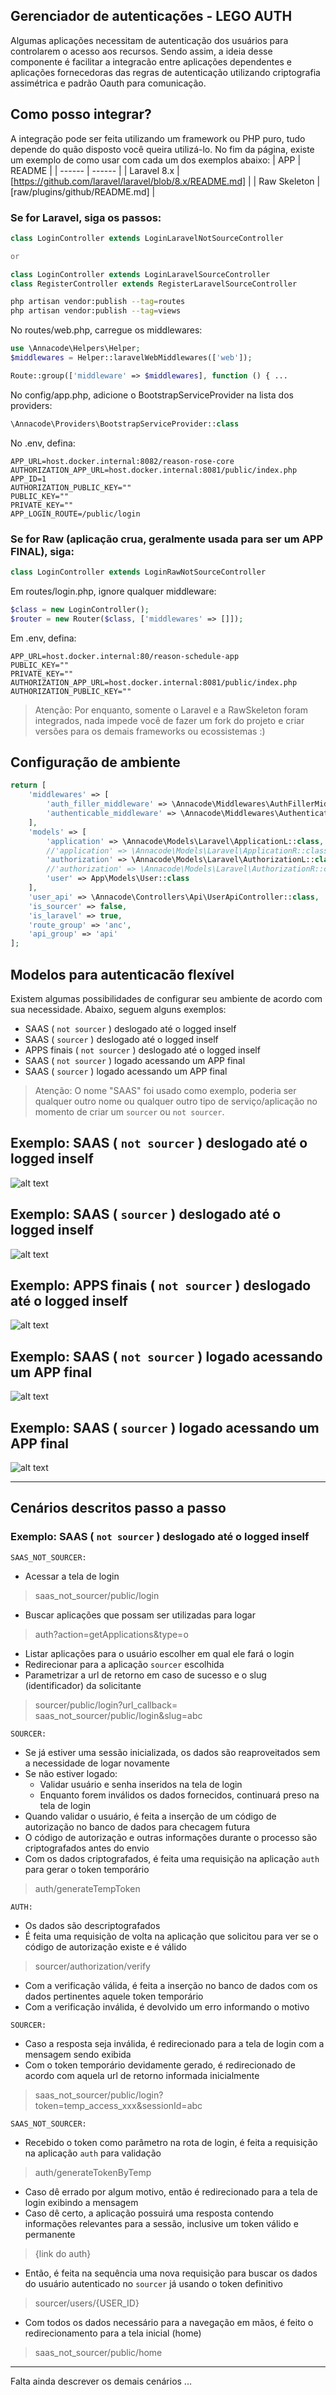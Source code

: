 ## Gerenciador de autenticações - LEGO AUTH

Algumas aplicações necessitam de autenticação dos usuários para controlarem o acesso aos recursos. Sendo assim, a ideia desse componente é facilitar a integracão entre aplicações dependentes e aplicações fornecedoras das regras de autenticação utilizando criptografia assimétrica e padrão Oauth para comunicação.

## Como posso integrar?
A integração pode ser feita utilizando um framework ou PHP puro, tudo depende do quão disposto você queira utilizá-lo. No fim da página, existe um exemplo de como usar com cada um dos exemplos abaixo:
| APP | README |
| ------ | ------ |
| Laravel 8.x | [https://github.com/laravel/laravel/blob/8.x/README.md] |
| Raw Skeleton | [raw/plugins/github/README.md] |

### Se for Laravel, siga os passos:
```php
class LoginController extends LoginLaravelNotSourceController

or

class LoginController extends LoginLaravelSourceController
class RegisterController extends RegisterLaravelSourceController
```

```sh
php artisan vendor:publish --tag=routes
php artisan vendor:publish --tag=views
```

No routes/web.php, carregue os middlewares:
```php
use \Annacode\Helpers\Helper;
$middlewares = Helper::laravelWebMiddlewares(['web']);

Route::group(['middleware' => $middlewares], function () { ...
```

No config/app.php, adicione o BootstrapServiceProvider na lista dos providers:
```php
\Annacode\Providers\BootstrapServiceProvider::class
```

No .env, defina:
```
APP_URL=host.docker.internal:8082/reason-rose-core
AUTHORIZATION_APP_URL=host.docker.internal:8081/public/index.php
APP_ID=1
AUTHORIZATION_PUBLIC_KEY=""
PUBLIC_KEY=""
PRIVATE_KEY=""
APP_LOGIN_ROUTE=/public/login
```

### Se for Raw (aplicação crua, geralmente usada para ser um APP FINAL), siga:
```php
class LoginController extends LoginRawNotSourceController
```

Em routes/login.php, ignore qualquer middleware:
```php
$class = new LoginController();
$router = new Router($class, ['middlewares' => []]);
```

Em .env, defina:
```
APP_URL=host.docker.internal:80/reason-schedule-app
PUBLIC_KEY=""
PRIVATE_KEY=""
AUTHORIZATION_APP_URL=host.docker.internal:8081/public/index.php
AUTHORIZATION_PUBLIC_KEY=""
```

> Atenção: Por enquanto, somente o Laravel e a RawSkeleton foram integrados, nada impede você de fazer um fork do projeto e criar versões para os demais frameworks ou ecossistemas :)

## Configuração de ambiente
```php
return [
    'middlewares' => [
        'auth_filler_middleware' => \Annacode\Middlewares\AuthFillerMiddleware::class,
        'authenticable_middleware' => \Annacode\Middlewares\AuthenticateMiddleware::class,
    ],
    'models' => [
        'application' => \Annacode\Models\Laravel\ApplicationL::class,
        //'application' => \Annacode\Models\Laravel\ApplicationR::class, case laravel
        'authorization' => \Annacode\Models\Laravel\AuthorizationL::class,
        //'authorization' => \Annacode\Models\Laravel\AuthorizationR::class, case laravel
        'user' => App\Models\User::class
    ],
    'user_api' => \Annacode\Controllers\Api\UserApiController::class,
    'is_sourcer' => false,
    'is_laravel' => true,
    'route_group' => 'anc',
    'api_group' => 'api'
];
```

## Modelos para autenticacão flexível 
Existem algumas possibilidades de configurar seu ambiente de acordo com sua necessidade. Abaixo, seguem alguns exemplos:

- SAAS ( `not sourcer` ) deslogado até o logged inself
- SAAS ( `sourcer` ) deslogado até o logged inself
- APPS finais ( `not sourcer` ) deslogado até o logged inself
- SAAS ( `not sourcer` ) logado acessando um APP final
- SAAS ( `sourcer` ) logado acessando um APP final

> Atenção: O nome "SAAS" foi usado como exemplo, poderia ser qualquer outro nome ou qualquer outro tipo de serviço/aplicação no momento de criar um `sourcer` ou `not sourcer`.

## Exemplo: SAAS ( `not sourcer` ) deslogado até o logged inself
![alt text](https://github.com/zevitagem/lego-auth/blob/main/Images/saas_not_sourced.png?raw=true&&s=100)

## Exemplo: SAAS ( `sourcer` ) deslogado até o logged inself
![alt text](https://github.com/zevitagem/lego-auth/blob/main/Images/saas_sourcer.png?raw=true&&s=100)

## Exemplo: APPS finais ( `not sourcer` ) deslogado até o logged inself
![alt text](https://github.com/zevitagem/lego-auth/blob/main/Images/app_not_sourced.png?raw=true&&s=100)

## Exemplo: SAAS ( `not sourcer` ) logado acessando um APP final
![alt text](https://github.com/zevitagem/lego-auth/blob/main/Images/saas_not_sourced_to_app.png?raw=true&&s=100)

## Exemplo: SAAS ( `sourcer` ) logado acessando um APP final
![alt text](https://github.com/zevitagem/lego-auth/blob/main/Images/saas_sourced_to_app.png?raw=true&&s=100)

---

## Cenários descritos passo a passo

### Exemplo: SAAS ( `not sourcer` ) deslogado até o logged inself
`SAAS_NOT_SOURCER:`
- Acessar a tela de login
> saas_not_sourcer/public/login
- Buscar aplicações que possam ser utilizadas para logar
> auth?action=getApplications&type=o
- Listar aplicações para o usuário escolher em qual ele fará o login
- Redirecionar para a aplicação `sourcer` escolhida
- Parametrizar a url de retorno em caso de sucesso e o slug (identificador) da solicitante
> sourcer/public/login?url_callback= saas_not_sourcer/public/login&slug=abc

`SOURCER:`
- Se já estiver uma sessão inicializada, os dados são reaproveitados sem a necessidade de logar novamente
- Se não estiver logado:
    - Validar usuário e senha inseridos na tela de login
    - Enquanto forem inválidos os dados fornecidos, continuará preso na tela de login
- Quando validar o usuário, é feita a inserção de um código de autorização no banco de dados para checagem futura
- O código de autorização e outras informações durante o processo são criptografados antes do envio
- Com os dados criptografados, é feita uma requisição na aplicação `auth` para gerar o token temporário
> auth/generateTempToken

`AUTH:`
- Os dados são descriptografados
- É feita uma requisição de volta na aplicação que solicitou para ver se o código de autorização existe e é válido
> sourcer/authorization/verify
- Com a verificação válida, é feita a inserção no banco de dados com os dados pertinentes aquele token temporário
- Com a verificação inválida, é devolvido um erro informando o motivo

`SOURCER:`
- Caso a resposta seja inválida, é redirecionado para a tela de login com a mensagem sendo exibida
- Com o token temporário devidamente gerado, é redirecionado de acordo com aquela url de retorno informada inicialmente
> saas_not_sourcer/public/login?token=temp_access_xxx&sessionId=abc

`SAAS_NOT_SOURCER:`
- Recebido o token como parâmetro na rota de login, é feita a requisição na aplicação `auth` para validação
> auth/generateTokenByTemp
- Caso dê errado por algum motivo, então é redirecionado para a tela de login exibindo a mensagem
- Caso dê certo, a aplicação possuirá uma resposta contendo informações relevantes para a sessão, inclusive um token válido e permanente
> {link do auth}
- Então, é feita na sequência uma nova requisição para buscar os dados do usuário autenticado no `sourcer` já usando o token definitivo
> sourcer/users/{USER_ID}
- Com todos os dados necessário para a navegação em mãos, é feito o redirecionamento para a tela inicial (home)
> saas_not_sourcer/public/home
---

Falta ainda descrever os demais cenários ...